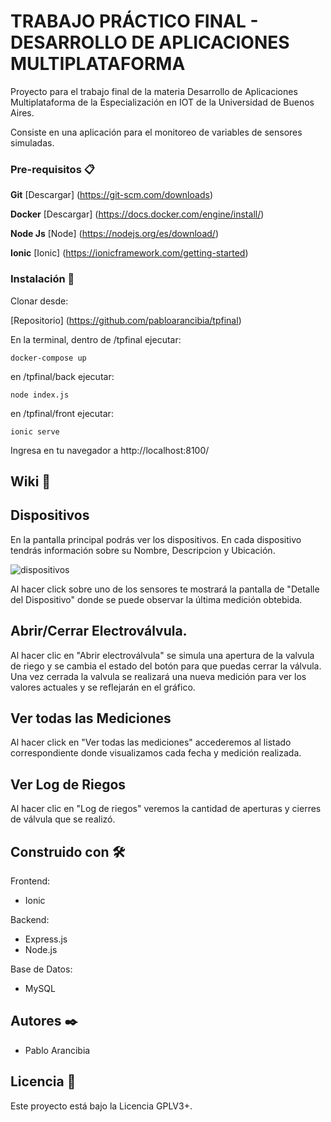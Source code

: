 # TRABAJO PRÁCTICO FINAL - DESARROLLO DE APLICACIONES MULTIPLATAFORMA

Proyecto para el trabajo final de la materia Desarrollo de Aplicaciones Multiplataforma de la Especialización en IOT de la Universidad de Buenos Aires.

Consiste en una aplicación para el monitoreo de variables de sensores simuladas.


### Pre-requisitos 📋

**Git**
[Descargar] (https://git-scm.com/downloads)

**Docker**
[Descargar] (https://docs.docker.com/engine/install/)

**Node Js**
[Node] (https://nodejs.org/es/download/)

**Ionic**
[Ionic] (https://ionicframework.com/getting-started)

### Instalación 🔧

Clonar desde: 

[Repositorio] (https://github.com/pabloarancibia/tpfinal)


En la terminal, dentro de /tpfinal ejecutar:
```
docker-compose up
```

en /tpfinal/back ejecutar:
```
node index.js
```

en /tpfinal/front ejecutar:
```
ionic serve
```


Ingresa en tu navegador a http://localhost:8100/


## Wiki 📖

## Dispositivos
En la pantalla principal podrás ver los dispositivos.
En cada dispositivo tendrás información sobre su Nombre, Descripcion y Ubicación.

![dispositivos](https://github.com/pabloarancibia/tpfinal/img/dispositivos.PNG?raw=true "Dispositivos")

Al hacer click sobre uno de los sensores te mostrará la pantalla de "Detalle del Dispositivo" donde se puede observar la última medición obtebida. 

## Abrir/Cerrar Electroválvula.
Al hacer clic en "Abrir electroválvula" se simula una apertura de la valvula de riego y se cambia el estado del botón para que puedas cerrar la válvula.
Una vez cerrada la valvula se realizará una nueva medición para ver los valores actuales y se reflejarán en el gráfico.

## Ver todas las Mediciones
Al hacer click en "Ver todas las mediciones" accederemos al listado correspondiente donde visualizamos cada fecha y medición realizada.

## Ver Log de Riegos

Al hacer clic en "Log de riegos" veremos la cantidad de aperturas y cierres de válvula que se realizó.

## Construido con 🛠️

Frontend:
* Ionic

Backend:
* Express.js
* Node.js

Base de Datos:
* MySQL



## Autores ✒️

* Pablo Arancibia


## Licencia 📄

Este proyecto está bajo la Licencia GPLV3+. 

